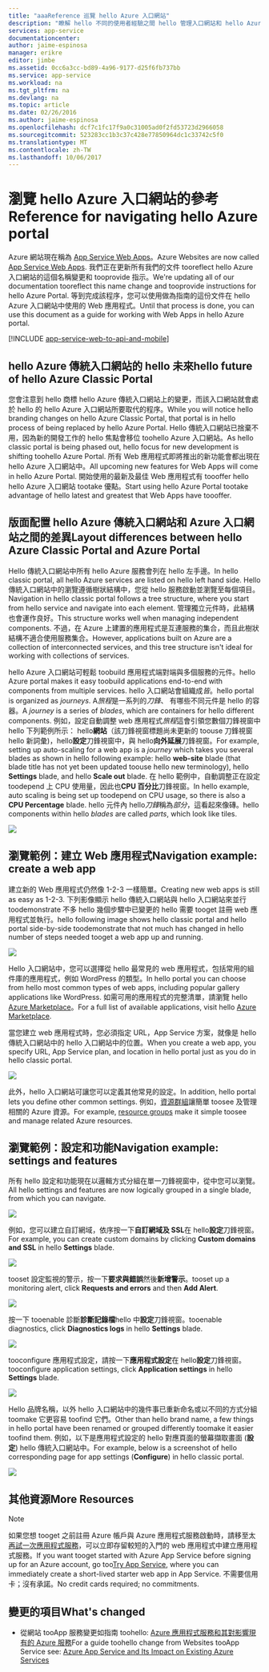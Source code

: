 ```yaml
---
title: "aaaReference 巡覽 hello Azure 入口網站"
description: "瞭解 hello 不同的使用者經驗之間 hello 管理入口網站和 hello Azure 入口網站應用程式服務 Web"
services: app-service
documentationcenter: 
author: jaime-espinosa
manager: erikre
editor: jimbe
ms.assetid: 0cc6a3cc-bd89-4a96-9177-d25f6fb737bb
ms.service: app-service
ms.workload: na
ms.tgt_pltfrm: na
ms.devlang: na
ms.topic: article
ms.date: 02/26/2016
ms.author: jaime-espinosa
ms.openlocfilehash: dcf7c1fc17f9a0c31005ad0f2fd53723d2966058
ms.sourcegitcommit: 523283cc1b3c37c428e77850964dc1c33742c5f0
ms.translationtype: MT
ms.contentlocale: zh-TW
ms.lasthandoff: 10/06/2017
---
```

# <a name="reference-for-navigating-hello-azure-portal"></a><span data-ttu-id="54550-103">瀏覽 hello Azure 入口網站的參考</span><span class="sxs-lookup"><span data-stu-id="54550-103">Reference for navigating hello Azure portal</span></span>
<span data-ttu-id="54550-104">Azure 網站現在稱為 [App Service Web Apps](http://go.microsoft.com/fwlink/?LinkId=529714)。</span><span class="sxs-lookup"><span data-stu-id="54550-104">Azure Websites are now called [App Service Web Apps](http://go.microsoft.com/fwlink/?LinkId=529714).</span></span> <span data-ttu-id="54550-105">我們正在更新所有我們的文件 tooreflect hello Azure 入口網站的這個名稱變更和 tooprovide 指示。</span><span class="sxs-lookup"><span data-stu-id="54550-105">We're updating all of our documentation tooreflect this name change and tooprovide instructions for hello Azure Portal.</span></span> <span data-ttu-id="54550-106">等到完成該程序，您可以使用做為指南的這份文件在 hello Azure 入口網站中使用的 Web 應用程式。</span><span class="sxs-lookup"><span data-stu-id="54550-106">Until that process is done, you can use this document as a guide for working with Web Apps in hello Azure portal.</span></span>

[!INCLUDE [app-service-web-to-api-and-mobile](../../includes/app-service-web-to-api-and-mobile.md)]

## <a name="hello-future-of-hello-azure-classic-portal"></a><span data-ttu-id="54550-107">hello Azure 傳統入口網站的 hello 未來</span><span class="sxs-lookup"><span data-stu-id="54550-107">hello future of hello Azure Classic Portal</span></span>
<span data-ttu-id="54550-108">您會注意到 hello 商標 hello Azure 傳統入口網站上的變更，而該入口網站就會處於 hello 的 hello Azure 入口網站所要取代的程序。</span><span class="sxs-lookup"><span data-stu-id="54550-108">While you will notice hello branding changes on hello Azure Classic Portal, that portal is in hello process of being replaced by hello Azure Portal.</span></span> <span data-ttu-id="54550-109">Hello 傳統入口網站已捨棄不用，因為新的開發工作的 hello 焦點會移位 toohello Azure 入口網站。</span><span class="sxs-lookup"><span data-stu-id="54550-109">As hello classic portal is being phased out, hello focus for new development is shifting toohello Azure Portal.</span></span> <span data-ttu-id="54550-110">所有 Web 應用程式即將推出的新功能會都出現在 hello Azure 入口網站中。</span><span class="sxs-lookup"><span data-stu-id="54550-110">All upcoming new features for Web Apps will come in hello Azure Portal.</span></span> <span data-ttu-id="54550-111">開始使用的最新及最佳 Web 應用程式有 toooffer hello hello Azure 入口網站 tootake 優點。</span><span class="sxs-lookup"><span data-stu-id="54550-111">Start using hello Azure Portal tootake advantage of hello latest and greatest that Web Apps have toooffer.</span></span>

## <a name="layout-differences-between-hello-azure-classic-portal-and-azure-portal"></a><span data-ttu-id="54550-112">版面配置 hello Azure 傳統入口網站和 Azure 入口網站之間的差異</span><span class="sxs-lookup"><span data-stu-id="54550-112">Layout differences between hello Azure Classic Portal and Azure Portal</span></span>
<span data-ttu-id="54550-113">Hello 傳統入口網站中所有 hello Azure 服務會列在 hello 左手邊。</span><span class="sxs-lookup"><span data-stu-id="54550-113">In hello classic portal, all hello Azure services are listed on hello left hand side.</span></span> <span data-ttu-id="54550-114">Hello 傳統入口網站中的瀏覽遵循樹狀結構中，您從 hello 服務啟動並瀏覽至每個項目。</span><span class="sxs-lookup"><span data-stu-id="54550-114">Navigation in hello classic portal follows a tree structure, where you start from hello service and navigate into each element.</span></span> <span data-ttu-id="54550-115">管理獨立元件時，此結構也會運作良好。</span><span class="sxs-lookup"><span data-stu-id="54550-115">This structure works well when managing independent components.</span></span> <span data-ttu-id="54550-116">不過，在 Azure 上建置的應用程式是互連服務的集合，而且此樹狀結構不適合使用服務集合。</span><span class="sxs-lookup"><span data-stu-id="54550-116">However, applications built on Azure are a collection of interconnected services, and this tree structure isn't ideal for working with collections of services.</span></span> 

<span data-ttu-id="54550-117">hello Azure 入口網站可輕鬆 toobuild 應用程式端對端與多個服務的元件。</span><span class="sxs-lookup"><span data-stu-id="54550-117">hello Azure portal makes it easy toobuild applications end-to-end with components from multiple services.</span></span> <span data-ttu-id="54550-118">hello 入口網站會組織成*皆*。</span><span class="sxs-lookup"><span data-stu-id="54550-118">hello portal is organized as *journeys*.</span></span> <span data-ttu-id="54550-119">A*旅程*是一系列的*刀鋒*、 有哪些不同元件是 hello 的容器。</span><span class="sxs-lookup"><span data-stu-id="54550-119">A *journey* is a series of *blades*, which are containers for hello different components.</span></span> <span data-ttu-id="54550-120">例如，設定自動調整 web 應用程式*旅程*這會引領您數個刀鋒視窗中 hello 下列範例所示： hello**網站**（該刀鋒視窗標題尚未更新的 toouse 刀鋒視窗hello 新詞彙)，hello**設定**刀鋒視窗中，與 hello**向外延展**刀鋒視窗。</span><span class="sxs-lookup"><span data-stu-id="54550-120">For example, setting up auto-scaling for a web app is a *journey* which takes you several blades as shown in hello following example: hello **web-site** blade (that blade title has not yet been updated toouse hello new terminology), hello **Settings** blade, and hello **Scale out** blade.</span></span> <span data-ttu-id="54550-121">在 hello 範例中，自動調整正在設定 toodepend 上 CPU 使用量，因此也**CPU 百分比**刀鋒視窗。</span><span class="sxs-lookup"><span data-stu-id="54550-121">In hello example, auto scaling is being set up toodepend on CPU usage, so there is also a **CPU Percentage** blade.</span></span> <span data-ttu-id="54550-122">hello 元件內 hello*刀鋒*稱為*部分*，這看起來像磚。</span><span class="sxs-lookup"><span data-stu-id="54550-122">hello components within hello *blades* are called *parts*, which look like tiles.</span></span> 

![](./media/app-service-web-app-azure-portal/AutoScaling.png)

## <a name="navigation-example-create-a-web-app"></a><span data-ttu-id="54550-123">瀏覽範例：建立 Web 應用程式</span><span class="sxs-lookup"><span data-stu-id="54550-123">Navigation example: create a web app</span></span>
<span data-ttu-id="54550-124">建立新的 Web 應用程式仍然像 1-2-3 一樣簡單。</span><span class="sxs-lookup"><span data-stu-id="54550-124">Creating new web apps is still as easy as 1-2-3.</span></span> <span data-ttu-id="54550-125">下列影像顯示 hello 傳統入口網站與 hello 入口網站來並行 toodemonstrate 不多 hello 幾個步驟中已變更的 hello 需要 tooget 註冊 web 應用程式並執行。</span><span class="sxs-lookup"><span data-stu-id="54550-125">hello following image shows hello classic portal and hello portal side-by-side toodemonstrate that not much has changed in hello number of steps needed tooget a web app up and running.</span></span> 

![](./media/app-service-web-app-azure-portal/CreateWebApp.png)

<span data-ttu-id="54550-126">Hello 入口網站中，您可以選擇從 hello 最常見的 web 應用程式，包括常用的組件庫的應用程式，例如 WordPress 的類型。</span><span class="sxs-lookup"><span data-stu-id="54550-126">In hello portal you can choose from hello most common types of web apps, including popular gallery applications like WordPress.</span></span> <span data-ttu-id="54550-127">如需可用的應用程式的完整清單，請瀏覽 hello [Azure Marketplace]。</span><span class="sxs-lookup"><span data-stu-id="54550-127">For a full list of available applications, visit hello [Azure Marketplace].</span></span>

<span data-ttu-id="54550-128">當您建立 web 應用程式時，您必須指定 URL，App Service 方案，就像是 hello 傳統入口網站中的 hello 入口網站中的位置。</span><span class="sxs-lookup"><span data-stu-id="54550-128">When you create a web app, you specify URL, App Service plan, and location in hello portal just as you do in hello classic portal.</span></span> 

![](./media/app-service-web-app-azure-portal/CreateWebAppSettings.png)

<span data-ttu-id="54550-129">此外，hello 入口網站可讓您可以定義其他常見的設定。</span><span class="sxs-lookup"><span data-stu-id="54550-129">In addition, hello portal lets you define other common settings.</span></span> <span data-ttu-id="54550-130">例如，[資源群組](../azure-resource-manager/resource-group-overview.md)讓簡單 toosee 及管理相關的 Azure 資源。</span><span class="sxs-lookup"><span data-stu-id="54550-130">For example, [resource groups](../azure-resource-manager/resource-group-overview.md) make it simple toosee and manage related Azure resources.</span></span> 

## <a name="navigation-example-settings-and-features"></a><span data-ttu-id="54550-131">瀏覽範例：設定和功能</span><span class="sxs-lookup"><span data-stu-id="54550-131">Navigation example: settings and features</span></span>
<span data-ttu-id="54550-132">所有 hello 設定和功能現在以邏輯方式分組在單一刀鋒視窗中，從中您可以瀏覽。</span><span class="sxs-lookup"><span data-stu-id="54550-132">All hello settings and features are now logically grouped in a single blade, from which you can navigate.</span></span>

![](./media/app-service-web-app-azure-portal/WebAppSettings.png)

<span data-ttu-id="54550-133">例如，您可以建立自訂網域，依序按一下**自訂網域及 SSL**在 hello**設定**刀鋒視窗。</span><span class="sxs-lookup"><span data-stu-id="54550-133">For example, you can create custom domains by clicking **Custom domains and SSL** in hello **Settings** blade.</span></span>

![](./media/app-service-web-app-azure-portal/ConfigureWebApp.png)

<span data-ttu-id="54550-134">tooset 設定監視的警示，按一下**要求與錯誤**然後**新增警示**。</span><span class="sxs-lookup"><span data-stu-id="54550-134">tooset up a monitoring alert, click **Requests and errors** and then **Add Alert**.</span></span>

![](./media/app-service-web-app-azure-portal/Monitoring.png)

<span data-ttu-id="54550-135">按一下 tooenable 診斷**診斷記錄檔**hello 中**設定**刀鋒視窗。</span><span class="sxs-lookup"><span data-stu-id="54550-135">tooenable diagnostics, click **Diagnostics logs** in hello **Settings** blade.</span></span>

![](./media/app-service-web-app-azure-portal/Diagnostics.png)

<span data-ttu-id="54550-136">tooconfigure 應用程式設定，請按一下**應用程式設定**在 hello**設定**刀鋒視窗。</span><span class="sxs-lookup"><span data-stu-id="54550-136">tooconfigure application settings, click **Application settings** in hello **Settings** blade.</span></span> 

![](./media/app-service-web-app-azure-portal/AppSettingsPreview.png)

<span data-ttu-id="54550-137">Hello 品牌名稱，以外 hello 入口網站中的幾件事已重新命名或以不同的方式分組 toomake 它更容易 toofind 它們。</span><span class="sxs-lookup"><span data-stu-id="54550-137">Other than hello brand name, a few things in hello portal have been renamed or grouped differently toomake it easier toofind them.</span></span> <span data-ttu-id="54550-138">例如，以下是應用程式設定的 hello 對應頁面的螢幕擷取畫面 (**設定**) hello 傳統入口網站中。</span><span class="sxs-lookup"><span data-stu-id="54550-138">For example, below is a screenshot of hello corresponding page for app settings (**Configure**) in hello classic portal.</span></span>

![](./media/app-service-web-app-azure-portal/AppSettings.png)

## <a name="more-resources"></a><span data-ttu-id="54550-139">其他資源</span><span class="sxs-lookup"><span data-stu-id="54550-139">More Resources</span></span>
[Azure Portal]: https://portal.azure.com
[Azure Marketplace]: /marketplace/

> [!NOTE]
> <span data-ttu-id="54550-141">如果您想 tooget 之前註冊 Azure 帳戶與 Azure 應用程式服務啟動時，請移至太[再試一次應用程式服務](https://azure.microsoft.com/try/app-service/)，可以立即存留較短的入門的 web 應用程式中建立應用程式服務。</span><span class="sxs-lookup"><span data-stu-id="54550-141">If you want tooget started with Azure App Service before signing up for an Azure account, go too[Try App Service](https://azure.microsoft.com/try/app-service/), where you can immediately create a short-lived starter web app in App Service.</span></span> <span data-ttu-id="54550-142">不需要信用卡；沒有承諾。</span><span class="sxs-lookup"><span data-stu-id="54550-142">No credit cards required; no commitments.</span></span>
> 
> 

## <a name="whats-changed"></a><span data-ttu-id="54550-143">變更的項目</span><span class="sxs-lookup"><span data-stu-id="54550-143">What's changed</span></span>
* <span data-ttu-id="54550-144">從網站 tooApp 服務變更如指南 toohello: [Azure 應用程式服務和其對影響現有的 Azure 服務](http://go.microsoft.com/fwlink/?LinkId=529714)</span><span class="sxs-lookup"><span data-stu-id="54550-144">For a guide toohello change from Websites tooApp Service see: [Azure App Service and Its Impact on Existing Azure Services](http://go.microsoft.com/fwlink/?LinkId=529714)</span></span>

